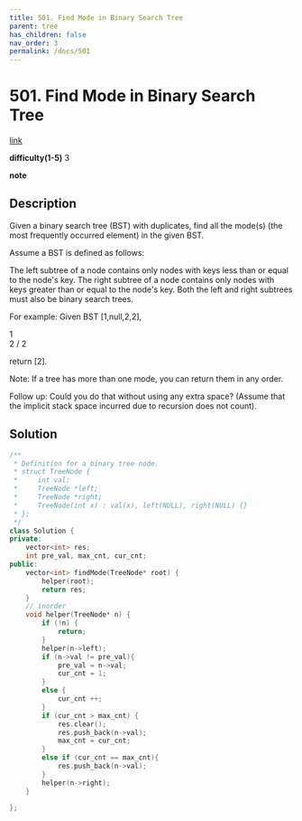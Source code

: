 ```yaml
---
title: 501. Find Mode in Binary Search Tree
parent: tree
has_children: false
nav_order: 3
permalink: /docs/501
---
```

# 501. Find Mode in Binary Search Tree
[link](https://leetcode.com/problems/find-mode-in-binary-search-tree/)

**difficulty(1-5)**
3

**note**

## Description
Given a binary search tree (BST) with duplicates, find all the mode(s) (the most frequently occurred element) in the given BST.

Assume a BST is defined as follows:

The left subtree of a node contains only nodes with keys less than or equal to the node's key.
The right subtree of a node contains only nodes with keys greater than or equal to the node's key.
Both the left and right subtrees must also be binary search trees.
 

For example:
Given BST [1,null,2,2],

   1
    \
     2
    /
   2
 

return [2].

Note: If a tree has more than one mode, you can return them in any order.

Follow up: Could you do that without using any extra space? (Assume that the implicit stack space incurred due to recursion does not count).

## Solution
```c++
/**
 * Definition for a binary tree node.
 * struct TreeNode {
 *     int val;
 *     TreeNode *left;
 *     TreeNode *right;
 *     TreeNode(int x) : val(x), left(NULL), right(NULL) {}
 * };
 */
class Solution {
private:
    vector<int> res;
    int pre_val, max_cnt, cur_cnt;
public:
    vector<int> findMode(TreeNode* root) {
        helper(root);
        return res;
    }
    // inorder
    void helper(TreeNode* n) {
        if (!n) {
            return;
        }
        helper(n->left);
        if (n->val != pre_val){
            pre_val = n->val;
            cur_cnt = 1;
        }
        else {
            cur_cnt ++;
        }
        if (cur_cnt > max_cnt) {
            res.clear();
            res.push_back(n->val);
            max_cnt = cur_cnt;
        }
        else if (cur_cnt == max_cnt){
            res.push_back(n->val);
        }
        helper(n->right);        
    }
    
};
```